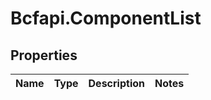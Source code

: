 # Bcfapi.ComponentList

## Properties
Name | Type | Description | Notes
------------ | ------------- | ------------- | -------------


